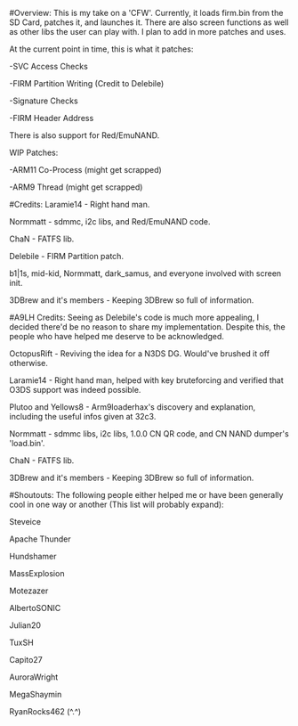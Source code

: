 #Overview:
This is my take on a 'CFW'. Currently, it loads firm.bin from the SD Card, patches it, and launches it.
There are also screen functions as well as other libs the user can play with. I plan to add in more patches and uses.

At the current point in time, this is what it patches:

-SVC Access Checks

-FIRM Partition Writing (Credit to Delebile)

-Signature Checks

-FIRM Header Address

There is also support for Red/EmuNAND.

WIP Patches:

-ARM11 Co-Process (might get scrapped)

-ARM9 Thread (might get scrapped)

#Credits:
Laramie14 - Right hand man.

Normmatt - sdmmc, i2c libs, and Red/EmuNAND code.

ChaN - FATFS lib.

Delebile - FIRM Partition patch.

b1|1s, mid-kid, Normmatt, dark_samus, and everyone involved with screen init.

3DBrew and it's members - Keeping 3DBrew so full of information.

#A9LH Credits:
Seeing as Delebile's code is much more appealing, I decided there'd be no reason to share my implementation. Despite this,
the people who have helped me deserve to be acknowledged.

OctopusRift - Reviving the idea for a N3DS DG. Would've brushed it off otherwise.

Laramie14 - Right hand man, helped with key bruteforcing and verified that O3DS support was indeed possible.

Plutoo and Yellows8 - Arm9loaderhax's discovery and explanation, including the useful infos given at 32c3.

Normmatt - sdmmc libs, i2c libs, 1.0.0 CN QR code, and CN NAND dumper's 'load.bin'.

ChaN - FATFS lib.

3DBrew and it's members - Keeping 3DBrew so full of information.

#Shoutouts:
The following people either helped me or have been generally cool in one way or another (This list will probably expand):

Steveice

Apache Thunder

Hundshamer

MassExplosion

Motezazer

AlbertoSONIC

Julian20

TuxSH

Capito27

AuroraWright

MegaShaymin

RyanRocks462 (^.^)
